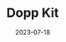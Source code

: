 ---
title: "Dopp Kit"
date: "2023-07-18"
type: "leather"
images:
 - "/images/leather/dopp-kit1.jpg"
 - "/images/leather/dopp-kit2.jpg"
thumbnail: "/images/leather/dopp-kit1.jpg"
---